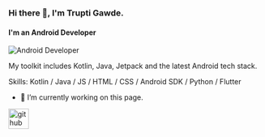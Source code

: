 ### Hi there 👋, I'm Trupti Gawde.
#### I'm an Android Developer
![Android Developer](https://user-images.githubusercontent.com/74038190/221352975-94759904-aa4c-4032-a8ab-b546efb9c478.gif)

My toolkit includes Kotlin, Java, Jetpack and the latest Android tech stack.

Skills: Kotlin / Java / JS / HTML / CSS / Android SDK / Python / Flutter

- 🔭 I’m currently working on this page. 


[<img src='https://cdn.jsdelivr.net/npm/simple-icons@3.0.1/icons/github.svg' alt='github' height='40'>](https://github.com/truptig12)  

